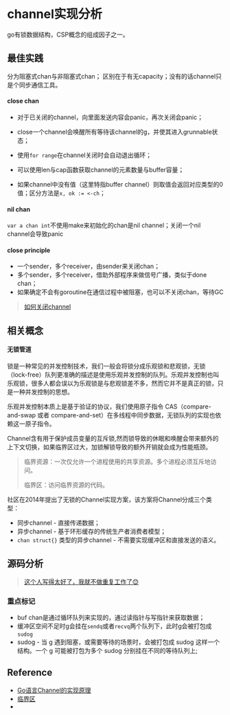 # channel实现分析

go有锁数据结构，CSP概念的组成因子之一。

## 最佳实践

分为阻塞式chan与非阻塞式chan； 区别在于有无capacity；没有的话channel只是个同步通信工具。

#### close chan

- 对于已关闭的channel，向里面发送内容会panic，再次关闭会panic；

- close一个channel会唤醒所有等待该channel的g，并使其进入grunnable状态；

- 使用`for range`在channel关闭时会自动退出循环；

- 可以使用len与cap函数获取channel的元素数量与buffer容量；

- 如果channel中没有值（这里特指buffer channel）则取值会返回对应类型的0值；区分方法是`x, ok := <-ch`；

#### nil chan

  `var a chan int`不使用make来初始化的chan是nil channel；关闭一个nil channel会导致panic

#### close principle

  - 一个sender，多个receiver，由sender来关闭chan；
  - 多个sender，多个receiver，借助外部程序来做信号广播，类似于done chan；
  - 如果确定不会有goroutine在通信过程中被阻塞，也可以不关闭chan，等待GC

  > [如何关闭channel](https://github.com/ct-zh/goLearn/blob/master/doc/runtime/channel/closeChan/closeChan.go)

## 相关概念

#### 无锁管道

锁是一种常见的并发控制技术，我们一般会将锁分成乐观锁和悲观锁，无锁（lock-free）队列更准确的描述是使用乐观并发控制的队列。乐观并发控制也叫乐观锁，很多人都会误以为乐观锁是与悲观锁差不多，然而它并不是真正的锁，只是一种并发控制的思想。

乐观并发控制本质上是基于验证的协议，我们使用原子指令 CAS（compare-and-swap 或者 compare-and-set）在多线程中同步数据，无锁队列的实现也依赖这一原子指令。

Channel含有用于保护成员变量的互斥锁,然而锁导致的休眠和唤醒会带来额外的上下文切换，如果临界区过大，加锁解锁导致的额外开销就会成为性能瓶颈。

> 临界资源：一次仅允许一个进程使用的共享资源。多个进程必须互斥地访问。
>
> 临界区：访问临界资源的代码。

社区在2014年提出了无锁的Channel实现方案，该方案将Channel分成三个类型：

- 同步channel - 直接传递数据；
- 异步channel - 基于环形缓存的传统生产者消费者模型；
- `chan struct{}` 类型的异步channel - 不需要实现缓冲区和直接发送的语义。


## 源码分析
> [这个人写得太好了，我就不做重复工作了😊](https://draveness.me/golang/docs/part3-runtime/ch06-concurrency/golang-channel/#642-%E6%95%B0%E6%8D%AE%E7%BB%93%E6%9E%84)

### 重点标记

- buf chan是通过循环队列来实现的，通过读指针与写指针来获取数据；
- 缓冲区空间不足时g会挂在`sendq`或者`recvq`两个队列下，此时g会被打包成`sudog`
- sudog - 当 g 遇到阻塞，或需要等待的场景时，会被打包成 sudog 这样一个结构。一个 g 可能被打包为多个 sudog 分别挂在不同的等待队列上;

## Reference

- [Go语言Channel的实现原理](https://draveness.me/golang/docs/part3-runtime/ch06-concurrency/golang-channel/#fn:6)
- [临界区](https://baike.baidu.com/item/%E4%B8%B4%E7%95%8C%E5%8C%BA/8942134?fr=aladdin)
- 
